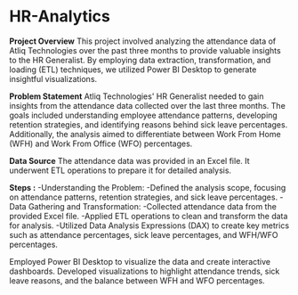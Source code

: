 # HR-Analytics
**Project Overview**
This project involved analyzing the attendance data of Atliq Technologies over the past three months to provide valuable insights to the HR Generalist. By employing data extraction, transformation, and loading (ETL) techniques, we utilized Power BI Desktop to generate insightful visualizations.

**Problem Statement**
Atliq Technologies' HR Generalist needed to gain insights from the attendance data collected over the last three months. The goals included understanding employee attendance patterns, developing retention strategies, and identifying reasons behind sick leave percentages. Additionally, the analysis aimed to differentiate between Work From Home (WFH) and Work From Office (WFO) percentages.

**Data Source**
The attendance data was provided in an Excel file. It underwent ETL operations to prepare it for detailed analysis.

**Steps :**
-Understanding the Problem:
-Defined the analysis scope, focusing on attendance patterns, retention strategies, and sick leave percentages.
-Data Gathering and Transformation:
-Collected attendance data from the provided Excel file.
-Applied ETL operations to clean and transform the data for analysis.
-Utilized Data Analysis Expressions (DAX) to create key metrics such as attendance percentages, sick leave percentages, and WFH/WFO percentages.

Employed Power BI Desktop to visualize the data and create interactive dashboards.
Developed visualizations to highlight attendance trends, sick leave reasons, and the balance between WFH and WFO percentages.
